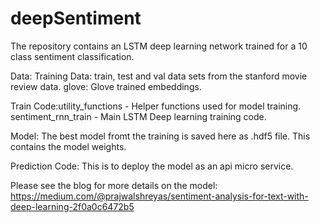 # deepSentiment

The repository contains an LSTM deep learning network trained for a 10 class sentiment classification.

Data: Training Data: train, test and val data sets from the stanford movie review data.
glove: Glove trained embeddings.

Train Code:utility_functions - Helper functions used for model training.
sentiment_rnn_train - Main LSTM Deep learning training code.

Model: The best model fromt the training is saved here as .hdf5 file. This contains the model weights.

Prediction Code: This is to deploy the model as an api micro service. 


Please see the blog for more details on the model: https://medium.com/@prajwalshreyas/sentiment-analysis-for-text-with-deep-learning-2f0a0c6472b5

